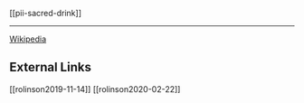[[pii-sacred-drink]]

---

[Wikipedia](https://en.wikipedia.org/wiki/Soma_(drink))


## External Links
[[rolinson2019-11-14]]
[[rolinson2020-02-22]]